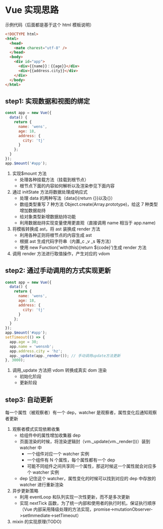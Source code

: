 # Vue 实现思路

示例代码（后面都是基于这个 html 模板说明）

```html
<!DOCTYPE html>
<html>
  <head>
    <mate charest="utf-8" />
  </head>
  <body>
    <div id="app">
      <div>{{name}}：{{age}}</div>
      <div>{{address.city}}</div>
    </div>
  </body>
</html>
```

## step1: 实现数据和视图的绑定

```javascript
const app = new Vue({
  data() {
    return {
      name: 'wens',
      age: 18,
      address: {
        city: 'tj'
      }
    };
  }
});
app.$mount('#app');
```

1. 实现$mount 方法
   - 处理各种挂载方法（挂载到根节点）
   - 根节点下面的内容如何解析以及渲染参见下面内容
2. 通过 initState 方法将数据处理成响应式
   - 处理 data 的两种写法（data(){return {}}以及{}）
   - 数组类型重写 7 种方法 Object.create(Array.prototype)，给这 7 种类型增加数据劫持
   - 给对象类型新增数据劫持功能
   - 利用数据劫持实现变量使用更直观（直接调用 name 相当于 app.name)
3. 将模板转换成 ast，将 ast 装换成 render 方法
   - 利用各种正则将根节点的内容生成 ast
   - 根据 ast 生成代码字符串（内置\_c \_v \_s 等方法）
   - 使用 new Function('with(this){return ${code}')生成 render 方法
4. 调用 render 方法进行取值操作，产生对应的 vdom

## step2: 通过手动调用的方式实现更新

```javascript
const app = new Vue({
  data() {
    return {
      name: 'wens',
      age: 18,
      address: {
        city: 'tj'
      }
    };
  }
});
app.$mount('#app');
setTimeout(() => {
  app.age = 30;
  app.name = 'wensnb';
  app.address.city = 'hz';
  app._update(app._render()); // 手动调用update方法更新
}, 3000);
```

1. 调用\_update 方法把 vdom 转换成真实 dom 渲染
   - 初始化阶段
   - 更新阶段

## step3: 自动更新

每一个属性（被观察者）有一个 dep，watcher 是观察者，属性变化后通知观察者更新

1. 观察者模式实现依赖收集
   - 给组件中的属性增加收集器 dep
   - 页面渲染的时候，将渲染逻辑封（vm.\_update(vm.\_render())）装到 watcher 中
     - 一个组件对应一个 watcher 实例
     - 一个组件有 N 个属性，每个属性都有一个 dep
     - 可能不同组件之间共享同一个属性，那这时候这一个属性就会对应多个 watcher 实例
   - dep 记住这个 watcher，属性变化的时候可以找到对应的 dep 中存放的 watcher 进行重新渲染
2. 异步更新策略
   - 利用 eventLoop 和队列实现一次性更新，而不是多次更新
   - 实现 nextTick 函数，为了统一内部和使用者的执行时机，保证执行顺序（Vue 内部采用降级处理的方法实现，promise->mutationObserver->setImmediate->setTimeout）
3. mixin 的实现原理(TODO)
